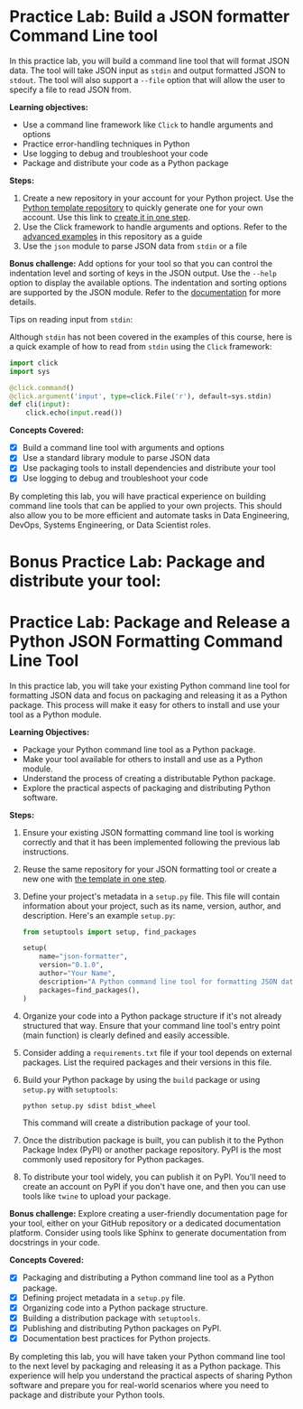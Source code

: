 # Practice Lab: Build a JSON formatter Command Line tool
In this practice lab, you will build a command line tool that will format JSON data. The tool will take JSON input as `stdin` and output formatted JSON to `stdout`. The tool will also support a `--file` option that will allow the user to specify a file to read JSON from.

**Learning objectives:**

- Use a command line framework like `Click` to handle arguments and options
- Practice error-handling techniques in Python
- Use logging to debug and troubleshoot your code
- Package and distribute your code as a Python package

**Steps:**

1. Create a new repository in your account for your Python project. Use the [Python template repository](https://github.com/alfredodeza/python-cli-example) to quickly generate one for your own account. Use this link to [create it in one step](https://github.com/alfredodeza/python-cli-example/generate).
1. Use the Click framework to handle arguments and options. Refer to the [advanced examples](./examples/2-complex) in this repository as a guide
1. Use the `json` module to parse JSON data from `stdin` or a file

**Bonus challenge:** Add options for your tool so that you can control the indentation level and sorting of keys in the JSON output. Use the `--help` option to display the available options. The indentation and sorting options are supported by the JSON module. Refer to the [documentation](https://docs.python.org/3/library/json.html#basic-usage) for more details.

Tips on reading input from  `stdin`:

Although `stdin` has not been covered in the examples of this course, here is a quick example of how to read from `stdin` using the `Click` framework:

```python
import click
import sys

@click.command()
@click.argument('input', type=click.File('r'), default=sys.stdin)
def cli(input):
    click.echo(input.read())
```

**Concepts Covered:**

- [x] Build a command line tool with arguments and options
- [x] Use a standard library module to parse JSON data
- [x] Use packaging tools to install dependencies and distribute your tool
- [x] Use logging to debug and troubleshoot your code

By completing this lab, you will have practical experience on building command line tools that can be applied to your own projects. This should also allow you to be more efficient and automate tasks in Data Engineering, DevOps, Systems Engineering, or Data Scientist roles.

# Bonus Practice Lab: Package and distribute your tool:

# Practice Lab: Package and Release a Python JSON Formatting Command Line Tool

In this practice lab, you will take your existing Python command line tool for formatting JSON data and focus on packaging and releasing it as a Python package. This process will make it easy for others to install and use your tool as a Python module.

**Learning Objectives:**

- Package your Python command line tool as a Python package.
- Make your tool available for others to install and use as a Python module.
- Understand the process of creating a distributable Python package.
- Explore the practical aspects of packaging and distributing Python software.

**Steps:**

1. Ensure your existing JSON formatting command line tool is working correctly and that it has been implemented following the previous lab instructions.

2. Reuse the same repository for your JSON formatting tool or create a new one with [the template in one step](https://github.com/alfredodeza/python-cli-example/generate).

3. Define your project's metadata in a `setup.py` file. This file will contain information about your project, such as its name, version, author, and description. Here's an example `setup.py`:

   ```python
   from setuptools import setup, find_packages

   setup(
       name="json-formatter",
       version="0.1.0",
       author="Your Name",
       description="A Python command line tool for formatting JSON data.",
       packages=find_packages(),
   )
   ```

4. Organize your code into a Python package structure if it's not already structured that way. Ensure that your command line tool's entry point (main function) is clearly defined and easily accessible.

5. Consider adding a `requirements.txt` file if your tool depends on external packages. List the required packages and their versions in this file.

6. Build your Python package by using the `build` package or using `setup.py` with `setuptools`:

   ```bash
   python setup.py sdist bdist_wheel
   ```

   This command will create a distribution package of your tool.

7. Once the distribution package is built, you can publish it to the Python Package Index (PyPI) or another package repository. PyPI is the most commonly used repository for Python packages.

8. To distribute your tool widely, you can publish it on PyPI. You'll need to create an account on PyPI if you don't have one, and then you can use tools like `twine` to upload your package.


**Bonus challenge:** Explore creating a user-friendly documentation page for your tool, either on your GitHub repository or a dedicated documentation platform. Consider using tools like Sphinx to generate documentation from docstrings in your code.

**Concepts Covered:**

- [x] Packaging and distributing a Python command line tool as a Python package.
- [x] Defining project metadata in a `setup.py` file.
- [x] Organizing code into a Python package structure.
- [x] Building a distribution package with `setuptools`.
- [x] Publishing and distributing Python packages on PyPI.
- [x] Documentation best practices for Python projects.

By completing this lab, you will have taken your Python command line tool to the next level by packaging and releasing it as a Python package. This experience will help you understand the practical aspects of sharing Python software and prepare you for real-world scenarios where you need to package and distribute your Python tools.
